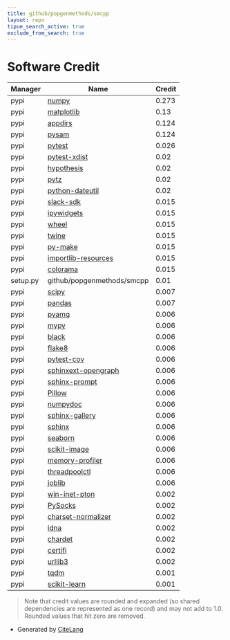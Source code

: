 ```yaml
---
title: github/popgenmethods/smcpp
layout: repo
tipue_search_active: true
exclude_from_search: true
---
```

# Software Credit

|Manager|Name|Credit|
|-------|----|------|
|pypi|[numpy](https://www.numpy.org)|0.273|
|pypi|[matplotlib](https://matplotlib.org)|0.13|
|pypi|[appdirs](http://github.com/ActiveState/appdirs)|0.124|
|pypi|[pysam](https://github.com/pysam-developers/pysam)|0.124|
|pypi|[pytest](https://pypi.org/project/pytest)|0.026|
|pypi|[pytest-xdist](https://pypi.org/project/pytest-xdist)|0.02|
|pypi|[hypothesis](https://pypi.org/project/hypothesis)|0.02|
|pypi|[pytz](https://pypi.org/project/pytz)|0.02|
|pypi|[python-dateutil](https://pypi.org/project/python-dateutil)|0.02|
|pypi|[slack-sdk](https://github.com/slackapi/python-slack-sdk)|0.015|
|pypi|[ipywidgets](https://pypi.org/project/ipywidgets)|0.015|
|pypi|[wheel](https://pypi.org/project/wheel)|0.015|
|pypi|[twine](https://pypi.org/project/twine)|0.015|
|pypi|[py-make](https://pypi.org/project/py-make)|0.015|
|pypi|[importlib-resources](https://pypi.org/project/importlib-resources)|0.015|
|pypi|[colorama](https://pypi.org/project/colorama)|0.015|
|setup.py|github/popgenmethods/smcpp|0.01|
|pypi|[scipy](https://www.scipy.org)|0.007|
|pypi|[pandas](https://pandas.pydata.org)|0.007|
|pypi|[pyamg](https://pypi.org/project/pyamg)|0.006|
|pypi|[mypy](https://pypi.org/project/mypy)|0.006|
|pypi|[black](https://pypi.org/project/black)|0.006|
|pypi|[flake8](https://pypi.org/project/flake8)|0.006|
|pypi|[pytest-cov](https://pypi.org/project/pytest-cov)|0.006|
|pypi|[sphinxext-opengraph](https://pypi.org/project/sphinxext-opengraph)|0.006|
|pypi|[sphinx-prompt](https://pypi.org/project/sphinx-prompt)|0.006|
|pypi|[Pillow](https://pypi.org/project/Pillow)|0.006|
|pypi|[numpydoc](https://pypi.org/project/numpydoc)|0.006|
|pypi|[sphinx-gallery](https://pypi.org/project/sphinx-gallery)|0.006|
|pypi|[sphinx](https://pypi.org/project/sphinx)|0.006|
|pypi|[seaborn](https://pypi.org/project/seaborn)|0.006|
|pypi|[scikit-image](https://pypi.org/project/scikit-image)|0.006|
|pypi|[memory-profiler](https://pypi.org/project/memory-profiler)|0.006|
|pypi|[threadpoolctl](https://pypi.org/project/threadpoolctl)|0.006|
|pypi|[joblib](https://pypi.org/project/joblib)|0.006|
|pypi|[win-inet-pton](https://pypi.org/project/win-inet-pton)|0.002|
|pypi|[PySocks](https://pypi.org/project/PySocks)|0.002|
|pypi|[charset-normalizer](https://pypi.org/project/charset-normalizer)|0.002|
|pypi|[idna](https://pypi.org/project/idna)|0.002|
|pypi|[chardet](https://pypi.org/project/chardet)|0.002|
|pypi|[certifi](https://pypi.org/project/certifi)|0.002|
|pypi|[urllib3](https://pypi.org/project/urllib3)|0.002|
|pypi|[tqdm](https://tqdm.github.io)|0.001|
|pypi|[scikit-learn](http://scikit-learn.org)|0.001|


> Note that credit values are rounded and expanded (so shared dependencies are represented as one record) and may not add to 1.0. Rounded values that hit zero are removed.


- Generated by [CiteLang](https://github.com/vsoch/citelang)
